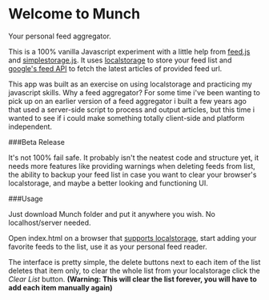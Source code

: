Welcome to Munch
=====

Your personal feed aggregator.

This is a 100% vanilla Javascript experiment with a little help from <a href="http://github.com/evandrolg/Feed">feed.js</a> and <a href="https://github.com/andris9/simpleStorage">simplestorage.js</a>. It uses <a href="https://developer.mozilla.org/en-US/docs/Web/Guide/API/DOM/Storage#localStorage">localstorage</a> to store your feed list and <a href="https://developers.google.com/feed/v1/jsondevguide#resultJson">google's feed API</a> to fetch the latest articles of provided feed url.

This app was built as an exercise on using localstorage and practicing my javascript skills. Why a feed aggregator? For some time i've been wanting to pick up on an earlier version of a feed aggregator i built a few years ago that used a server-side script to process and output articles, but this time i wanted to see if i could make something totally client-side and platform independent.

###Beta Release

It's not 100% fail safe. It probably isn't the neatest code and structure yet, it needs more features like providing warnings when deleting feeds from list, the ability to backup your feed list in case you want to clear your browser's localstorage, and maybe a better looking and functioning UI.

###Usage

Just download Munch folder and put it anywhere you wish. No localhost/server needed.

Open index.html on a browser that <a href="http://caniuse.com/#search=localstorage">supports localstorage</a>, start adding your favorite feeds to the list, use it as your personal feed reader.

The interface is pretty simple, the delete buttons next to each item of the list deletes that item only, to clear the whole list from your localstorage click the <em>Clear List</em> button. <strong>(Warning: This will clear the list forever, you will have to add each item manually again)</strong>
